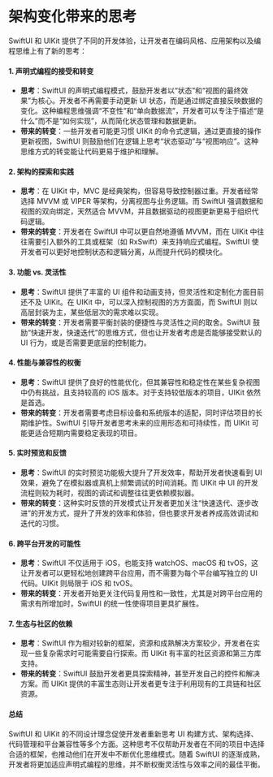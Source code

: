 # 架构变化带来的思考

SwiftUI 和 UIKit 提供了不同的开发体验，让开发者在编码风格、应用架构以及编程思维上有了新的思考：

#### 1. **声明式编程的接受和转变**

* **思考**：SwiftUI 的声明式编程模式，鼓励开发者以“状态”和“视图的最终效果”为核心。开发者不再需要手动更新 UI 状态，而是通过绑定直接反映数据的变化。这种编程思维强调“不变性”和“单向数据流”，开发者可以专注于描述“是什么”而不是“如何实现”，从而简化状态管理和数据更新。
* **带来的转变**：一些开发者可能更习惯 UIKit 的命令式逻辑，通过更直接的操作更新视图，SwiftUI 则鼓励他们在逻辑上思考“状态驱动”与“视图响应”。这种思维方式的转变能让代码更易于维护和理解。

#### 2. **架构的探索和实践**

* **思考**：在 UIKit 中，MVC 是经典架构，但容易导致控制器过重。开发者经常选择 MVVM 或 VIPER 等架构，分离视图与业务逻辑。而 SwiftUI 强调数据和视图的双向绑定，天然适合 MVVM，并且数据驱动的视图更新更易于组织代码逻辑。
* **带来的转变**：开发者在 SwiftUI 中可以更自然地遵循 MVVM，而在 UIKit 中往往需要引入额外的工具或框架（如 RxSwift）来支持响应式编程。SwiftUI 使开发者可以更好地控制状态和逻辑分离，从而提升代码的模块化。

#### 3. **功能 vs. 灵活性**

* **思考**：SwiftUI 提供了丰富的 UI 组件和动画支持，但灵活性和定制化方面目前还不及 UIKit。在 UIKit 中，可以深入控制视图的方方面面，而 SwiftUI 则以高层封装为主，某些低层次的需求难以实现。
* **带来的转变**：开发者需要平衡封装的便捷性与灵活性之间的取舍。SwiftUI 鼓励“快速开发，快速迭代”的思维方式，但也让开发者考虑是否能够接受默认的 UI 行为，或是否需要更底层的控制能力。

#### 4. **性能与兼容性的权衡**

* **思考**：SwiftUI 提供了良好的性能优化，但其兼容性和稳定性在某些复杂视图中仍有挑战，且支持较高的 iOS 版本。对于支持较低版本的项目，UIKit 依然是首选。
* **带来的转变**：开发者需要考虑目标设备和系统版本的适配，同时评估项目的长期维护性。SwiftUI 引导开发者思考未来的应用形态和可持续性，而 UIKit 可能更适合短期内需要稳定表现的项目。

#### 5. **实时预览和反馈**

* **思考**：SwiftUI 的实时预览功能极大提升了开发效率，帮助开发者快速看到 UI 效果，避免了在模拟器或真机上频繁调试的时间消耗。而 UIKit 中 UI 的开发流程则较为耗时，视图的调试和调整往往更依赖模拟器。
* **带来的转变**：这种实时反馈的开发模式让开发者更加关注“快速迭代、逐步改进”的开发方式，提升了开发的效率和体验，但也要求开发者养成高效调试和迭代的习惯。

#### 6. **跨平台开发的可能性**

* **思考**：SwiftUI 不仅适用于 iOS，也能支持 watchOS、macOS 和 tvOS，这让开发者可以更轻松地创建跨平台应用，而不需要为每个平台编写独立的 UI 代码。UIKit 则局限于 iOS 和 tvOS。
* **带来的转变**：开发者开始更关注代码复用性和一致性，尤其是对跨平台应用的需求有所增加时，SwiftUI 的统一性使得项目更具扩展性。

#### 7. **生态与社区的依赖**

* **思考**：SwiftUI 作为相对较新的框架，资源和成熟解决方案较少，开发者在实现一些复杂需求时可能需要自行探索。而 UIKit 有丰富的社区资源和第三方库支持。
* **带来的转变**：SwiftUI 鼓励开发者更具探索精神，甚至开发自己的控件和解决方案。而 UIKit 提供的丰富生态则让开发者更专注于利用现有的工具链和社区资源。

#### 总结

SwiftUI 和 UIKit 的不同设计理念促使开发者重新思考 UI 构建方式、架构选择、代码管理和平台兼容性等多个方面。这种思考不仅帮助开发者在不同的项目中选择合适的框架，也推动他们在开发中不断优化思维模式。随着 SwiftUI 的逐渐成熟，开发者将更加适应声明式编程的思维，并不断权衡灵活性与效率之间的最佳平衡。
